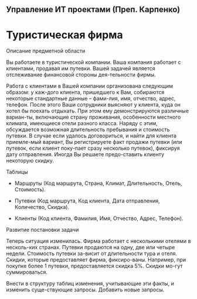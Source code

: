 ## Управление ИТ проектами (Преп. Карпенко)
# Туристическая фирма

Описание предметной области

Вы работаете в туристической компании. Ваша компания работает с клиентами, продавая им путевки. Вашей задачей является отслеживание финансовой стороны дея-тельности фирмы.

Работа с клиентами в Вашей компании организована следующим образом: у каж-дого клиента, пришедшего к Вам, собираются некоторые стандартные данные – фами-лия, имя, отчество, адрес, телефон. После этого Ваши сотрудники выясняют у клиента, куда он хотел бы поехать отдыхать. При этом ему демонстрируются различные вариан-ты, включающие страну проживания, особенности местного климата, имеющиеся отели разного класса. Наряду с этим, обсуждается возможная длительность пребывания и стоимость путевки. В случае если удалось договориться, и найти для клиента приемле-мый вариант, Вы регистрируете факт продажи путевки (или путевок, если клиент поку-пает сразу несколько путевок), фиксируя дату отправления. Иногда Вы решаете предо-ставить клиенту некоторую скидку.

Таблицы

- Маршруты (Код маршрута, Страна, Климат, Длительность, Отель, Стоимость).

- Путевки (Код маршрута, Код клиента, Дата отправления, Количество, Скидка).

- Клиенты (Код клиента, Фамилия, Имя, Отчество, Адрес, Телефон).

Развитие постановки задачи

Теперь ситуация изменилась. Фирма работает с несколькими отелями в несколь-ких странах. Путевки продаются на одну, две или четыре недели. Стоимость путевки за-висит от длительности тура и отеля. Скидки, которые предоставляет фирма, фиксиро-ваны. Например, при покупке более 1 путевки, предоставляется скидка 5%. Скидки мо-гут суммироваться.

Внести в структуру таблиц изменения, учитывающие эти факты, и изменить суще-ствующие запросы. Добавить новые запросы.

